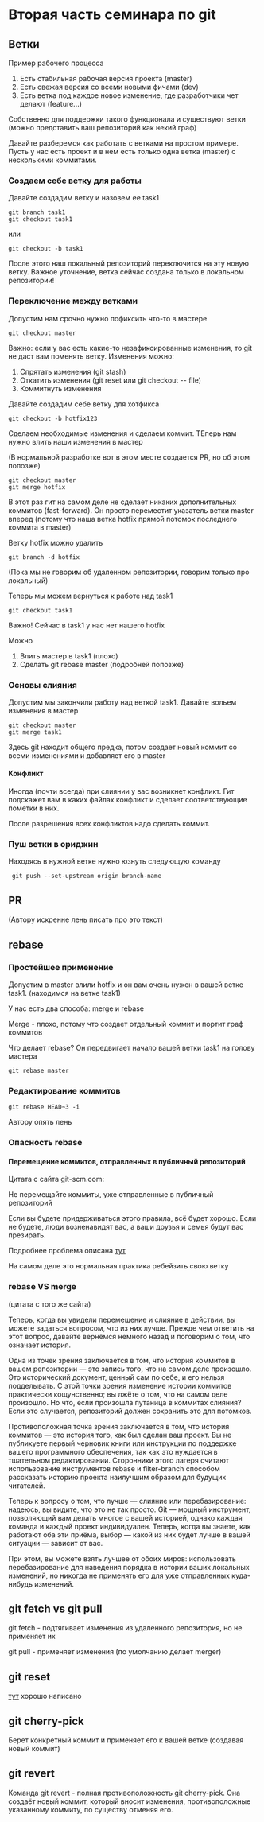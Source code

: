 # Вторая часть семинара по git

## Ветки

Пример рабочего процесса 

1) Есть стабильная рабочая версия проекта (master)
2) Есть свежая версия со всеми новыми фичами (dev)
3) Есть ветка под каждое новое изменение, где разработчики чет делают (feature...)

Собственно для поддержки такого функционала и существуют ветки (можно представить ваш репозиторий как некий граф)

Давайте разберемся как работать с ветками на простом примере. Пусть у нас есть проект и в нем есть только одна ветка (master) с несколькими коммитами.

### Создаем себе ветку для работы

Давайте создадим ветку и назовем ее task1

	git branch task1
	git checkout task1

или 

	git checkout -b task1

После этого наш локальный репозиторий переключится на эту новую ветку. Важное уточнение, ветка сейчас создана только в локальном репозитории!

### Переключение между ветками

Допустим нам срочно нужно пофиксить что-то в мастере

	git checkout master

Важно: если у вас есть какие-то незафиксированные изменения, то git не даст вам поменять ветку. Изменения можно:

1) Спрятать изменения (git stash)
2) Откатить изменения (git reset или git checkout -- file)
3) Коммитнуть изменения

Давайте создадим себе ветку для хотфикса

	git checkout -b hotfix123


Сделаем необходимые изменения и сделаем коммит. ТЕперь нам нужно влить наши изменения в мастер 

(В нормальной разработке вот в этом месте создается PR, но об этом попозже)

	git checkout master
	git merge hotfix

В этот раз гит на самом деле не сделает никаких дополнительных коммитов (fast-forward). Он просто переместит указатель ветки master вперед  (потому что наша ветка hotfix прямой потомок последнего коммита в master) 

Ветку hotfix можно удалить

	git branch -d hotfix 

(Пока мы не говорим об удаленном репозитории, говорим только про локальный)

Теперь мы можем вернуться к работе над task1

	git checkout task1 

Важно! Сейчас в task1 у нас нет нашего hotfix 

Можно 

1) Влить мастер в task1 (плохо)
2) Сделать git rebase master (подробней попозже)

### Основы слияния 

Допустим мы закончили работу над веткой task1. Давайте вольем изменения в мастер

	git checkout master
	git merge task1

Здесь git находит общего предка, потом создает новый коммит со всеми изменениями и добавляет его в master

#### Конфликт

Иногда (почти всегда) при слиянии у вас возникнет конфликт. Гит подскажет вам в каких файлах конфликт и сделает соответствующие пометки в них. 

После разрешения всех конфликтов надо сделать коммит.

### Пуш ветки в ориджин

Находясь в нужной ветке нужно юзнуть следующую команду

	 git push --set-upstream origin branch-name

## PR

(Автору искренне лень писать про это текст)

## rebase

### Простейшее применение

Допустим в master влили hotfix и он вам очень нужен в вашей ветке task1. (находимся на ветке task1)

У нас есть два способа: merge и rebase

Merge - плохо, потому что создает отдельный коммит и портит граф коммитов

Что делает rebase? Он передвигает начало вашей ветки task1 на голову мастера 

	git rebase master

### Редактирование коммитов 

	git rebase HEAD~3 -i

Автору опять лень

### Опасность rebase 

#### Перемещение коммитов, отправленных в публичный репозиторий 

Цитата с сайта git-scm.com:

Не перемещайте коммиты, уже отправленные в публичный репозиторий

Если вы будете придерживаться этого правила, всё будет хорошо. Если не будете, люди возненавидят вас, а ваши друзья и семья будут вас презирать.

Подробнее проблема описана [тут](https://git-scm.com/book/ru/v2/Ветвление-в-Git-Перебазирование)

На самом деле это нормальная практика ребейзить свою ветку

### rebase VS merge

(цитата с того же сайта)

Теперь, когда вы увидели перемещение и слияние в действии, вы можете задаться вопросом, что из них лучше. Прежде чем ответить на этот вопрос, давайте вернёмся немного назад и поговорим о том, что означает история.

Одна из точек зрения заключается в том, что история коммитов в вашем репозитории — это запись того, что на самом деле произошло. Это исторический документ, ценный сам по себе, и его нельзя подделывать. С этой точки зрения изменение истории коммитов практически кощунственно; вы лжёте о том, что на самом деле произошло. Но что, если произошла путаница в коммитах слияния? Если это случается, репозиторий должен сохранить это для потомков.

Противоположная точка зрения заключается в том, что история коммитов — это история того, как был сделан ваш проект. Вы не публикуете первый черновик книги или инструкции по поддержке вашего программного обеспечения, так как это нуждается в тщательном редактировании. Сторонники этого лагеря считают использование инструментов rebase и filter-branch способом рассказать историю проекта наилучшим образом для будущих читателей.

Теперь к вопросу о том, что лучше — слияние или перебазирование: надеюсь, вы видите, что это не так просто. Git — мощный инструмент, позволяющий вам делать многое с вашей историей, однако каждая команда и каждый проект индивидуален. Теперь, когда вы знаете, как работают оба эти приёма, выбор — какой из них будет лучше в вашей ситуации — зависит от вас.

При этом, вы можете взять лучшее от обоих миров: использовать перебазирование для наведения порядка в истории ваших локальных изменений, но никогда не применять его для уже отправленных куда-нибудь изменений.

## git fetch vs git pull

git fetch - подтягивает изменения из удаленного репозитория, но не применяет их

git pull - применяет изменения (по умолчанию делает merger)

## git reset

[тут](https://git-scm.com/book/ru/v2/Инструменты-Git-Раскрытие-тайн-reset) хорошо написано

## git cherry-pick


Берет конкретный коммит и применяет его к вашей ветке (создавая новый коммит)

## git revert

Команда git revert - полная противоположность git cherry-pick. Она создаёт новый коммит, который вносит изменения, противоположные указанному коммиту, по существу отменяя его.

